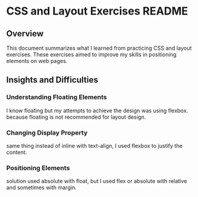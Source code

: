 # CSS and Layout Exercises README

## Overview
This document summarizes what I learned from practicing CSS and layout exercises. These exercises aimed to improve my skills in positioning elements on web pages.

## Insights and Difficulties

### Understanding Floating Elements
I know floating but my attempts to achieve the design was using flexbox. because floating is not recommended for layout design.

### Changing Display Property
same thing instead of inline with text-align, I used flexbox to justify the content.

### Positioning Elements
solution used absolute with float, but I used flex or absolute with relative and sometimes with margin.